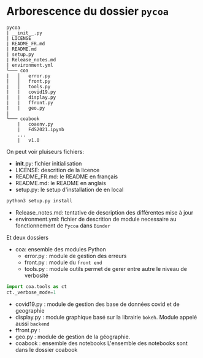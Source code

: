# Arborescence  du dossier  `pycoa`
```
pycoa
| __init__.py
| LICENSE          
| README_FR.md    
| README.md
| setup.py
| Release_notes.md
| environment.yml  
└─── coa              
|   │   error.py
|   │   front.py    
|   │   tools.py
|   |   covid19.py
|   |   display.py  
|   |   ffront.py  
|   |   geo.py
|
└─── coabook
    |   coaenv.py
    |   FdS2021.ipynb
    ...
    |   v1.0
```
On peut voir pluiseurs fichiers:
* __init__.py: fichier initialisation
* LICENSE: descrition de la licence          
* README_FR.md: le README en français    
* README.md: le README en anglais
* setup.py: le setup d'installation de en local
```python
python3 setup.py install
```
* Release_notes.md: tentative de description des différentes mise à jour
* environment.yml: fichier de descrition de module necessaire au fonctionnement de `Pycoa` dans `Binder`

Et deux dossiers
* coa: ensemble des modules Python
  * error.py : module de gestion des erreurs
  * front.py : module du `front end`
  * tools.py : module outils permet de gerer entre autre le niveau de verbosité 
```python
import coa.tools as ct
ct._verbose_mode=1
```
  * covid19.py : module de gestion des base de données covid et de geographie
  * display.py : module graphique basé sur la librairie `bokeh`. Module appelé aussi `backend`
  * ffront.py  :
  * geo.py : module de gestion de la géographie.
* coabook : ensemble des notebooks
L'ensemble des notebooks sont dans le dossier coabook
